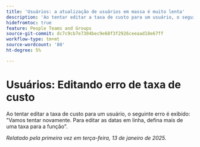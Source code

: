```yaml
---
title: 'Usuários: a atualização de usuários em massa é muito lenta'
description: 'Ao tentar editar a taxa de custo para um usuário, o seguinte erro é exibido: "Vamos tentar novamente. Para editar as datas em linha, defina mais de uma taxa para a função".'
hidefromtoc: true
feature: People Teams and Groups
source-git-commit: dc7c9cb7e7304bec9e68f3f2926ceeaad18e67ff
workflow-type: tm+mt
source-wordcount: '80'
ht-degree: 5%

---
```


# Usuários: Editando erro de taxa de custo

Ao tentar editar a taxa de custo para um usuário, o seguinte erro é exibido: &quot;Vamos tentar novamente. Para editar as datas em linha, defina mais de uma taxa para a função&quot;.

_Relatado pela primeira vez em terça-feira, 13 de janeiro de 2025._
